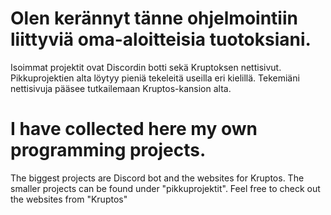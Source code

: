 # Olen kerännyt tänne ohjelmointiin liittyviä oma-aloitteisia tuotoksiani.
Isoimmat projektit ovat Discordin botti sekä Kruptoksen nettisivut.
Pikkuprojektien alta löytyy pieniä tekeleitä useilla eri kielillä.
Tekemiäni nettisivuja pääsee tutkailemaan Kruptos-kansion alta.


# I have collected here my own programming projects.
The biggest projects are Discord bot and the websites for Kruptos.
The smaller projects can be found under "pikkuprojektit".
Feel free to check out the websites from "Kruptos"
